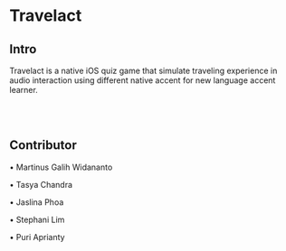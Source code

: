 # Travelact

## Intro
Travelact is a native iOS quiz game that simulate traveling experience in audio interaction using different native accent for new language accent learner.

\
&nbsp;
## Contributor
• Martinus Galih Widananto

• Tasya Chandra

• Jaslina Phoa

• Stephani Lim

• Puri Aprianty
